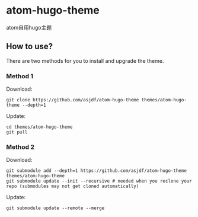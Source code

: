 # atom-hugo-theme

atom自用hugo主题

## How to use?

There are two methods for you to install and upgrade the theme.
### Method 1

Download:

```shell
git clone https://github.com/asjdf/atom-hugo-theme themes/atom-hugo-theme --depth=1
```

Update:

```shell
cd themes/atom-hugo-theme
git pull
```

### Method 2

Download:

```shell
git submodule add --depth=1 https://github.com/asjdf/atom-hugo-theme themes/atom-hugo-theme
git submodule update --init --recursive # needed when you reclone your repo (submodules may not get cloned automatically)
```

Update:

```shell
git submodule update --remote --merge
```
